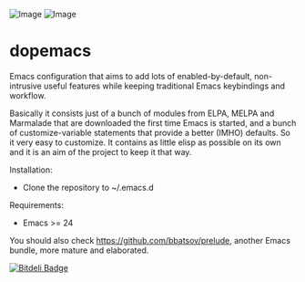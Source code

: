 ![Image](../../blob/master/dopemacs.png?raw=true)
![Image](../../blob/master/dopemacs2.png?raw=true)

dopemacs
========

Emacs configuration that aims to add lots of enabled-by-default,
non-intrusive useful features while keeping traditional Emacs
keybindings and workflow.

Basically it consists just of a bunch of modules from ELPA, MELPA and
Marmalade that are downloaded the first time Emacs is started, and a
bunch of customize-variable statements that provide a better (IMHO)
defaults. So it very easy to customize. It contains as little elisp as
possible on its own and it is an aim of the project to keep it that
way.

Installation:

- Clone the repository to ~/.emacs.d

Requirements:

- Emacs >= 24


You should also check  https://github.com/bbatsov/prelude, another Emacs bundle, more mature and elaborated.


[![Bitdeli Badge](https://d2weczhvl823v0.cloudfront.net/kovan/dopemacs/trend.png)](https://bitdeli.com/free "Bitdeli Badge")

